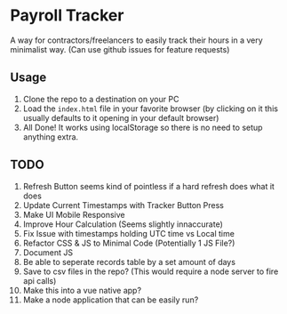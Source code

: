 # Payroll Tracker
A way for contractors/freelancers to easily track their hours in a very minimalist way. (Can use github issues for feature requests)

## Usage

1. Clone the repo to a destination on your PC
1. Load the `index.html` file in your favorite browser (by clicking on it this usually defaults to it opening in your default browser)
1. All Done! It works using localStorage so there is no need to setup anything extra.

## TODO

1. Refresh Button seems kind of pointless if a hard refresh does what it does
1. Update Current Timestamps with Tracker Button Press
1. Make UI Mobile Responsive
1. Improve Hour Calculation (Seems slightly innaccurate)
1. Fix Issue with timestamps holding UTC time vs Local time
1. Refactor CSS & JS to Minimal Code (Potentially 1 JS File?)
1. Document JS
1. Be able to seperate records table by a set amount of days
1. Save to csv files in the repo? (This would require a node server to fire api calls)
1. Make this into a vue native app?
1. Make a node application that can be easily run?